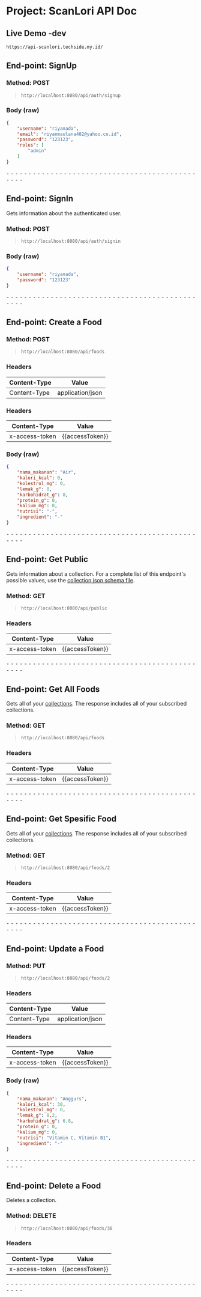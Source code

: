 # Project: ScanLori API Doc

## Live Demo -dev
```sh
https://api-scanlori.techside.my.id/
```

## End-point: SignUp
### Method: POST
>```
>http://localhost:8080/api/auth/signup
>```
### Body (**raw**)

```json
{
    "username": "riyanada",
    "email": "riyanmaulana402@yahoo.co.id",
    "password": "123123",
    "roles": [
        "admin"
    ]
}
```


⁃ ⁃ ⁃ ⁃ ⁃ ⁃ ⁃ ⁃ ⁃ ⁃ ⁃ ⁃ ⁃ ⁃ ⁃ ⁃ ⁃ ⁃ ⁃ ⁃ ⁃ ⁃ ⁃ ⁃ ⁃ ⁃ ⁃ ⁃ ⁃ ⁃ ⁃ ⁃ ⁃ ⁃ ⁃ ⁃ ⁃ ⁃ ⁃ ⁃ ⁃ ⁃ ⁃ ⁃ ⁃ ⁃ ⁃

## End-point: SignIn
Gets information about the authenticated user.
### Method: POST
>```
>http://localhost:8080/api/auth/signin
>```
### Body (**raw**)

```json
{
    "username": "riyanada",
    "password": "123123"
}
```


⁃ ⁃ ⁃ ⁃ ⁃ ⁃ ⁃ ⁃ ⁃ ⁃ ⁃ ⁃ ⁃ ⁃ ⁃ ⁃ ⁃ ⁃ ⁃ ⁃ ⁃ ⁃ ⁃ ⁃ ⁃ ⁃ ⁃ ⁃ ⁃ ⁃ ⁃ ⁃ ⁃ ⁃ ⁃ ⁃ ⁃ ⁃ ⁃ ⁃ ⁃ ⁃ ⁃ ⁃ ⁃ ⁃ ⁃

## End-point: Create a Food
### Method: POST
>```
>http://localhost:8080/api/foods
>```
### Headers

|Content-Type|Value|
|---|---|
|Content-Type|application/json|


### Headers

|Content-Type|Value|
|---|---|
|x-access-token|{{accessToken}}|


### Body (**raw**)

```json
{
    "nama_makanan": "Air",
    "kalori_kcal": 0,
    "kolestrol_mg": 0,
    "lemak_g": 0,
    "karbohidrat_g": 0,
    "protein_g": 0,
    "kalium_mg": 0,
    "nutrisi": "-",
    "ingredient": "-"
}
```

⁃ ⁃ ⁃ ⁃ ⁃ ⁃ ⁃ ⁃ ⁃ ⁃ ⁃ ⁃ ⁃ ⁃ ⁃ ⁃ ⁃ ⁃ ⁃ ⁃ ⁃ ⁃ ⁃ ⁃ ⁃ ⁃ ⁃ ⁃ ⁃ ⁃ ⁃ ⁃ ⁃ ⁃ ⁃ ⁃ ⁃ ⁃ ⁃ ⁃ ⁃ ⁃ ⁃ ⁃ ⁃ ⁃ ⁃

## End-point: Get Public
Gets information about a collection. For a complete list of this endpoint's possible values, use the [collection.json schema file](https://schema.postman.com/json/collection/v2.1.0/collection.json).
### Method: GET
>```
>http://localhost:8080/api/public
>```
### Headers

|Content-Type|Value|
|---|---|
|x-access-token|{{accessToken}}|

⁃ ⁃ ⁃ ⁃ ⁃ ⁃ ⁃ ⁃ ⁃ ⁃ ⁃ ⁃ ⁃ ⁃ ⁃ ⁃ ⁃ ⁃ ⁃ ⁃ ⁃ ⁃ ⁃ ⁃ ⁃ ⁃ ⁃ ⁃ ⁃ ⁃ ⁃ ⁃ ⁃ ⁃ ⁃ ⁃ ⁃ ⁃ ⁃ ⁃ ⁃ ⁃ ⁃ ⁃ ⁃ ⁃ ⁃

## End-point: Get All Foods
Gets all of your [collections](https://www.getpostman.com/docs/collections). The response includes all of your subscribed collections.
### Method: GET
>```
>http://localhost:8080/api/foods
>```
### Headers

|Content-Type|Value|
|---|---|
|x-access-token|{{accessToken}}|

⁃ ⁃ ⁃ ⁃ ⁃ ⁃ ⁃ ⁃ ⁃ ⁃ ⁃ ⁃ ⁃ ⁃ ⁃ ⁃ ⁃ ⁃ ⁃ ⁃ ⁃ ⁃ ⁃ ⁃ ⁃ ⁃ ⁃ ⁃ ⁃ ⁃ ⁃ ⁃ ⁃ ⁃ ⁃ ⁃ ⁃ ⁃ ⁃ ⁃ ⁃ ⁃ ⁃ ⁃ ⁃ ⁃ ⁃

## End-point: Get Spesific Food
Gets all of your [collections](https://www.getpostman.com/docs/collections). The response includes all of your subscribed collections.
### Method: GET
>```
>http://localhost:8080/api/foods/2
>```
### Headers

|Content-Type|Value|
|---|---|
|x-access-token|{{accessToken}}|

⁃ ⁃ ⁃ ⁃ ⁃ ⁃ ⁃ ⁃ ⁃ ⁃ ⁃ ⁃ ⁃ ⁃ ⁃ ⁃ ⁃ ⁃ ⁃ ⁃ ⁃ ⁃ ⁃ ⁃ ⁃ ⁃ ⁃ ⁃ ⁃ ⁃ ⁃ ⁃ ⁃ ⁃ ⁃ ⁃ ⁃ ⁃ ⁃ ⁃ ⁃ ⁃ ⁃ ⁃ ⁃ ⁃ ⁃

## End-point: Update a Food
### Method: PUT
>```
>http://localhost:8080/api/foods/2
>```
### Headers

|Content-Type|Value|
|---|---|
|Content-Type|application/json|


### Headers

|Content-Type|Value|
|---|---|
|x-access-token|{{accessToken}}|


### Body (**raw**)

```json
{
    "nama_makanan": "Anggurs",
    "kalori_kcal": 30,
    "kolestrol_mg": 0,
    "lemak_g": 0.2,
    "karbohidrat_g": 6.8,
    "protein_g": 0,
    "kalium_mg": 0,
    "nutrisi": "Vitamin C, Vitamin B1",
    "ingredient": "-"
}
```


⁃ ⁃ ⁃ ⁃ ⁃ ⁃ ⁃ ⁃ ⁃ ⁃ ⁃ ⁃ ⁃ ⁃ ⁃ ⁃ ⁃ ⁃ ⁃ ⁃ ⁃ ⁃ ⁃ ⁃ ⁃ ⁃ ⁃ ⁃ ⁃ ⁃ ⁃ ⁃ ⁃ ⁃ ⁃ ⁃ ⁃ ⁃ ⁃ ⁃ ⁃ ⁃ ⁃ ⁃ ⁃ ⁃ ⁃

## End-point: Delete a Food
Deletes a collection.
### Method: DELETE
>```
>http://localhost:8080/api/foods/38
>```
### Headers

|Content-Type|Value|
|---|---|
|x-access-token|{{accessToken}}|



⁃ ⁃ ⁃ ⁃ ⁃ ⁃ ⁃ ⁃ ⁃ ⁃ ⁃ ⁃ ⁃ ⁃ ⁃ ⁃ ⁃ ⁃ ⁃ ⁃ ⁃ ⁃ ⁃ ⁃ ⁃ ⁃ ⁃ ⁃ ⁃ ⁃ ⁃ ⁃ ⁃ ⁃ ⁃ ⁃ ⁃ ⁃ ⁃ ⁃ ⁃ ⁃ ⁃ ⁃ ⁃ ⁃ ⁃
